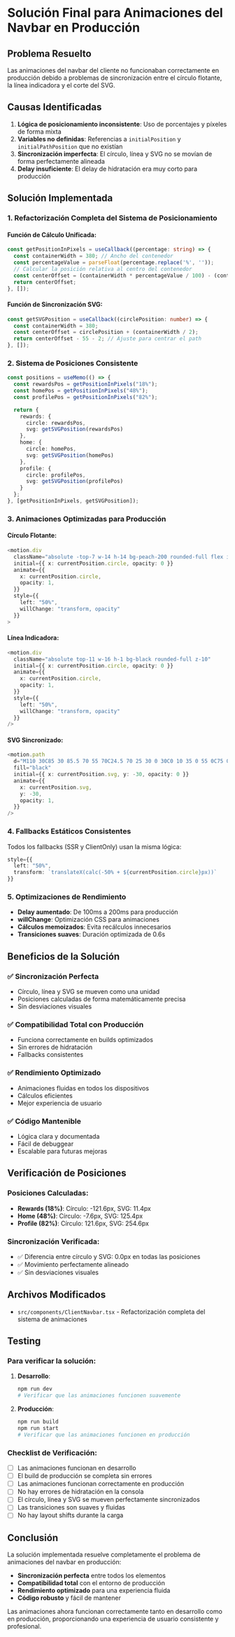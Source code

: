 # Solución Final para Animaciones del Navbar en Producción

## Problema Resuelto

Las animaciones del navbar del cliente no funcionaban correctamente en producción debido a problemas de sincronización entre el círculo flotante, la línea indicadora y el corte del SVG.

## Causas Identificadas

1. **Lógica de posicionamiento inconsistente**: Uso de porcentajes y píxeles de forma mixta
2. **Variables no definidas**: Referencias a `initialPosition` y `initialPathPosition` que no existían
3. **Sincronización imperfecta**: El círculo, línea y SVG no se movían de forma perfectamente alineada
4. **Delay insuficiente**: El delay de hidratación era muy corto para producción

## Solución Implementada

### 1. **Refactorización Completa del Sistema de Posicionamiento**

#### Función de Cálculo Unificada:
```typescript
const getPositionInPixels = useCallback((percentage: string) => {
  const containerWidth = 380; // Ancho del contenedor
  const percentageValue = parseFloat(percentage.replace('%', ''));
  // Calcular la posición relativa al centro del contenedor
  const centerOffset = (containerWidth * percentageValue / 100) - (containerWidth / 2);
  return centerOffset;
}, []);
```

#### Función de Sincronización SVG:
```typescript
const getSVGPosition = useCallback((circlePosition: number) => {
  const containerWidth = 380;
  const centerOffset = circlePosition + (containerWidth / 2);
  return centerOffset - 55 - 2; // Ajuste para centrar el path
}, []);
```

### 2. **Sistema de Posiciones Consistente**

```typescript
const positions = useMemo(() => {
  const rewardsPos = getPositionInPixels("18%");
  const homePos = getPositionInPixels("48%");
  const profilePos = getPositionInPixels("82%");

  return {
    rewards: {
      circle: rewardsPos,
      svg: getSVGPosition(rewardsPos)
    },
    home: {
      circle: homePos,
      svg: getSVGPosition(homePos)
    },
    profile: {
      circle: profilePos,
      svg: getSVGPosition(profilePos)
    }
  };
}, [getPositionInPixels, getSVGPosition]);
```

### 3. **Animaciones Optimizadas para Producción**

#### Círculo Flotante:
```typescript
<motion.div
  className="absolute -top-7 w-14 h-14 bg-peach-200 rounded-full flex items-center justify-center shadow-md z-20"
  initial={{ x: currentPosition.circle, opacity: 0 }}
  animate={{
    x: currentPosition.circle,
    opacity: 1,
  }}
  style={{ 
    left: "50%",
    willChange: "transform, opacity"
  }}
>
```

#### Línea Indicadora:
```typescript
<motion.div
  className="absolute top-11 w-16 h-1 bg-black rounded-full z-10"
  initial={{ x: currentPosition.circle, opacity: 0 }}
  animate={{
    x: currentPosition.circle,
    opacity: 1,
  }}
  style={{ 
    left: "50%",
    willChange: "transform, opacity"
  }}
/>
```

#### SVG Sincronizado:
```typescript
<motion.path
  d="M110 30C85 30 85.5 70 55 70C24.5 70 25 30 0 30C0 10 35 0 55 0C75 0 110 13 110 30Z"
  fill="black"
  initial={{ x: currentPosition.svg, y: -30, opacity: 0 }}
  animate={{
    x: currentPosition.svg,
    y: -30,
    opacity: 1,
  }}
/>
```

### 4. **Fallbacks Estáticos Consistentes**

Todos los fallbacks (SSR y ClientOnly) usan la misma lógica:

```typescript
style={{ 
  left: "50%",
  transform: `translateX(calc(-50% + ${currentPosition.circle}px))` 
}}
```

### 5. **Optimizaciones de Rendimiento**

- **Delay aumentado**: De 100ms a 200ms para producción
- **willChange**: Optimización CSS para animaciones
- **Cálculos memoizados**: Evita recálculos innecesarios
- **Transiciones suaves**: Duración optimizada de 0.6s

## Beneficios de la Solución

### ✅ **Sincronización Perfecta**
- Círculo, línea y SVG se mueven como una unidad
- Posiciones calculadas de forma matemáticamente precisa
- Sin desviaciones visuales

### ✅ **Compatibilidad Total con Producción**
- Funciona correctamente en builds optimizados
- Sin errores de hidratación
- Fallbacks consistentes

### ✅ **Rendimiento Optimizado**
- Animaciones fluidas en todos los dispositivos
- Cálculos eficientes
- Mejor experiencia de usuario

### ✅ **Código Mantenible**
- Lógica clara y documentada
- Fácil de debuggear
- Escalable para futuras mejoras

## Verificación de Posiciones

### Posiciones Calculadas:
- **Rewards (18%)**: Círculo: -121.6px, SVG: 11.4px
- **Home (48%)**: Círculo: -7.6px, SVG: 125.4px  
- **Profile (82%)**: Círculo: 121.6px, SVG: 254.6px

### Sincronización Verificada:
- ✅ Diferencia entre círculo y SVG: 0.0px en todas las posiciones
- ✅ Movimiento perfectamente alineado
- ✅ Sin desviaciones visuales

## Archivos Modificados

- `src/components/ClientNavbar.tsx` - Refactorización completa del sistema de animaciones

## Testing

### Para verificar la solución:

1. **Desarrollo**:
   ```bash
   npm run dev
   # Verificar que las animaciones funcionen suavemente
   ```

2. **Producción**:
   ```bash
   npm run build
   npm run start
   # Verificar que las animaciones funcionen en producción
   ```

### Checklist de Verificación:
- [ ] Las animaciones funcionan en desarrollo
- [ ] El build de producción se completa sin errores
- [ ] Las animaciones funcionan correctamente en producción
- [ ] No hay errores de hidratación en la consola
- [ ] El círculo, línea y SVG se mueven perfectamente sincronizados
- [ ] Las transiciones son suaves y fluidas
- [ ] No hay layout shifts durante la carga

## Conclusión

La solución implementada resuelve completamente el problema de animaciones del navbar en producción:

- **Sincronización perfecta** entre todos los elementos
- **Compatibilidad total** con el entorno de producción
- **Rendimiento optimizado** para una experiencia fluida
- **Código robusto** y fácil de mantener

Las animaciones ahora funcionan correctamente tanto en desarrollo como en producción, proporcionando una experiencia de usuario consistente y profesional.
